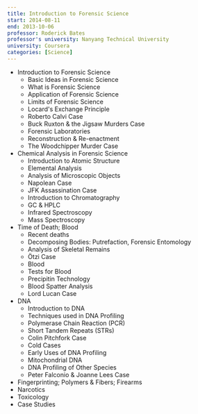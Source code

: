 ```yaml
---
title: Introduction to Forensic Science
start: 2014-08-11
end: 2013-10-06
professor: Roderick Bates
professor's university: Nanyang Technical University
university: Coursera
categories: [Science]
---
```

- Introduction to Forensic Science
  - Basic Ideas in Forensic Science
  - What is Forensic Science
  - Application of Forensic Science
  - Limits of Forensic Science
  - Locard's Exchange Principle
  - Roberto Calvi Case
  - Buck Ruxton & the Jigsaw Murders Case
  - Forensic Laboratories
  - Reconstruction & Re-enactment
  - The Woodchipper Murder Case
- Chemical Analysis in Forensic Science
  - Introduction to Atomic Structure
  - Elemental Analysis
  - Analysis of Microscopic Objects
  - Napolean Case
  - JFK Assassination Case
  - Introduction to Chromatography
  - GC & HPLC
  - Infrared Spectroscopy
  - Mass Spectroscopy
- Time of Death; Blood
  - Recent deaths
  - Decomposing Bodies: Putrefaction, Forensic Entomology
  - Analysis of Skeletal Remains
  - Ötzi Case
  - Blood
  - Tests for Blood
  - Precipitin Technology
  - Blood Spatter Analysis
  - Lord Lucan Case
- DNA
  - Introduction to DNA
  - Techniques used in DNA Profiling
  - Polymerase Chain Reaction (PCR)
  - Short Tandem Repeats (STRs)
  - Colin Pitchfork Case
  - Cold Cases
  - Early Uses of DNA Profiling
  - Mitochondrial DNA
  - DNA Profiling of Other Species
  - Peter Falconio & Joanne Lees Case
- Fingerprinting; Polymers & Fibers; Firearms
- Narcotics
- Toxicology
- Case Studies

